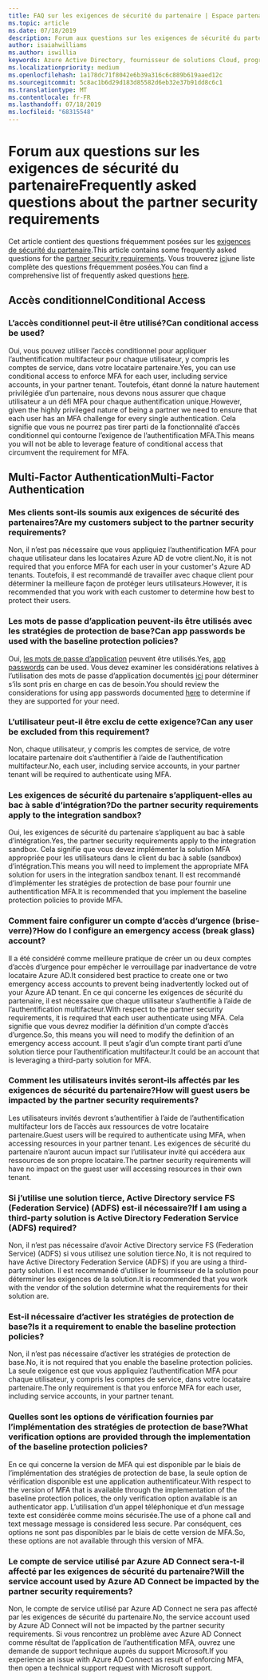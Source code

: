```yaml
---
title: FAQ sur les exigences de sécurité du partenaire | Espace partenaires
ms.topic: article
ms.date: 07/18/2019
description: Forum aux questions sur les exigences de sécurité du partenaire
author: isaiahwilliams
ms.author: iswillia
keywords: Azure Active Directory, fournisseur de solutions Cloud, programme fournisseur de solutions Cloud, CSP, fournisseur du panneau de configuration, CPV, Multi-Factor Authentication, MFA, modèle d’application sécurisée, modèle d’application sécurisée, sécurité
ms.localizationpriority: medium
ms.openlocfilehash: 1a178dc71f8042e6b39a316c6c889b619aaed12c
ms.sourcegitcommit: 5c8ac1b6d29d183d85582d6eb32e37b91dd8c6c1
ms.translationtype: MT
ms.contentlocale: fr-FR
ms.lasthandoff: 07/18/2019
ms.locfileid: "68315548"
---
```

# <a name="frequently-asked-questions-about-the-partner-security-requirements"></a><span data-ttu-id="cd3b9-104">Forum aux questions sur les exigences de sécurité du partenaire</span><span class="sxs-lookup"><span data-stu-id="cd3b9-104">Frequently asked questions about the partner security requirements</span></span>

<span data-ttu-id="cd3b9-105">Cet article contient des questions fréquemment posées sur les [exigences de sécurité du partenaire](partner-security-requirements.md).</span><span class="sxs-lookup"><span data-stu-id="cd3b9-105">This article contains some frequently asked questions for the [partner security requirements](partner-security-requirements.md).</span></span> <span data-ttu-id="cd3b9-106">Vous trouverez [ici](http://assetsprod.microsoft.com/security-requirements-faq.pdf)une liste complète des questions fréquemment posées.</span><span class="sxs-lookup"><span data-stu-id="cd3b9-106">You can find a comprehensive list of frequently asked questions [here](http://assetsprod.microsoft.com/security-requirements-faq.pdf).</span></span>

## <a name="conditional-access"></a><span data-ttu-id="cd3b9-107">Accès conditionnel</span><span class="sxs-lookup"><span data-stu-id="cd3b9-107">Conditional Access</span></span>

### <a name="can-conditional-access-be-used"></a><span data-ttu-id="cd3b9-108">L’accès conditionnel peut-il être utilisé?</span><span class="sxs-lookup"><span data-stu-id="cd3b9-108">Can conditional access be used?</span></span>

<span data-ttu-id="cd3b9-109">Oui, vous pouvez utiliser l’accès conditionnel pour appliquer l’authentification multifacteur pour chaque utilisateur, y compris les comptes de service, dans votre locataire partenaire.</span><span class="sxs-lookup"><span data-stu-id="cd3b9-109">Yes, you can use conditional access to enforce MFA for each user, including service accounts, in your partner tenant.</span></span> <span data-ttu-id="cd3b9-110">Toutefois, étant donné la nature hautement privilégiée d’un partenaire, nous devons nous assurer que chaque utilisateur a un défi MFA pour chaque authentification unique.</span><span class="sxs-lookup"><span data-stu-id="cd3b9-110">However, given the highly privileged nature of being a partner we need to ensure that each user has an MFA challenge for every single authentication.</span></span> <span data-ttu-id="cd3b9-111">Cela signifie que vous ne pourrez pas tirer parti de la fonctionnalité d’accès conditionnel qui contourne l’exigence de l’authentification MFA.</span><span class="sxs-lookup"><span data-stu-id="cd3b9-111">This means you will not be able to leverage feature of conditional access that circumvent the requirement for MFA.</span></span>

## <a name="multi-factor-authentication"></a><span data-ttu-id="cd3b9-112">Multi-Factor Authentication</span><span class="sxs-lookup"><span data-stu-id="cd3b9-112">Multi-Factor Authentication</span></span>

### <a name="are-my-customers-subject-to-the-partner-security-requirements"></a><span data-ttu-id="cd3b9-113">Mes clients sont-ils soumis aux exigences de sécurité des partenaires?</span><span class="sxs-lookup"><span data-stu-id="cd3b9-113">Are my customers subject to the partner security requirements?</span></span>

<span data-ttu-id="cd3b9-114">Non, il n’est pas nécessaire que vous appliquiez l’authentification MFA pour chaque utilisateur dans les locataires Azure AD de votre client.</span><span class="sxs-lookup"><span data-stu-id="cd3b9-114">No, it is not required that you enforce MFA for each user in your customer's Azure AD tenants.</span></span> <span data-ttu-id="cd3b9-115">Toutefois, il est recommandé de travailler avec chaque client pour déterminer la meilleure façon de protéger leurs utilisateurs.</span><span class="sxs-lookup"><span data-stu-id="cd3b9-115">However, it is recommended that you work with each customer to determine how best to protect their users.</span></span>

### <a name="can-app-passwords-be-used-with-the-baseline-protection-policies"></a><span data-ttu-id="cd3b9-116">Les mots de passe d’application peuvent-ils être utilisés avec les stratégies de protection de base?</span><span class="sxs-lookup"><span data-stu-id="cd3b9-116">Can app passwords be used with the baseline protection policies?</span></span>

<span data-ttu-id="cd3b9-117">Oui, [les mots de passe d’application](https://docs.microsoft.com/azure/active-directory/authentication/howto-mfa-mfasettings#app-passwords) peuvent être utilisés.</span><span class="sxs-lookup"><span data-stu-id="cd3b9-117">Yes, [app passwords](https://docs.microsoft.com/azure/active-directory/authentication/howto-mfa-mfasettings#app-passwords) can be used.</span></span> <span data-ttu-id="cd3b9-118">Vous devez examiner les considérations relatives à l’utilisation des mots de passe d’application documentés [ici](https://docs.microsoft.com/azure/active-directory/authentication/howto-mfa-mfasettings#considerations-about-app-passwords) pour déterminer s’ils sont pris en charge en cas de besoin.</span><span class="sxs-lookup"><span data-stu-id="cd3b9-118">You should review the considerations for using app passwords documented [here](https://docs.microsoft.com/azure/active-directory/authentication/howto-mfa-mfasettings#considerations-about-app-passwords) to determine if they are supported for your need.</span></span>

### <a name="can-any-user-be-excluded-from-this-requirement"></a><span data-ttu-id="cd3b9-119">L’utilisateur peut-il être exclu de cette exigence?</span><span class="sxs-lookup"><span data-stu-id="cd3b9-119">Can any user be excluded from this requirement?</span></span> 

<span data-ttu-id="cd3b9-120">Non, chaque utilisateur, y compris les comptes de service, de votre locataire partenaire doit s’authentifier à l’aide de l’authentification multifacteur.</span><span class="sxs-lookup"><span data-stu-id="cd3b9-120">No, each user, including service accounts, in your partner tenant will be required to authenticate using MFA.</span></span>

### <a name="do-the-partner-security-requirements-apply-to-the-integration-sandbox"></a><span data-ttu-id="cd3b9-121">Les exigences de sécurité du partenaire s’appliquent-elles au bac à sable d’intégration?</span><span class="sxs-lookup"><span data-stu-id="cd3b9-121">Do the partner security requirements apply to the integration sandbox?</span></span>

<span data-ttu-id="cd3b9-122">Oui, les exigences de sécurité du partenaire s’appliquent au bac à sable d’intégration.</span><span class="sxs-lookup"><span data-stu-id="cd3b9-122">Yes, the partner security requirements apply to the integration sandbox.</span></span> <span data-ttu-id="cd3b9-123">Cela signifie que vous devez implémenter la solution MFA appropriée pour les utilisateurs dans le client du bac à sable (sandbox) d’intégration.</span><span class="sxs-lookup"><span data-stu-id="cd3b9-123">This means you will need to implement the appropriate MFA solution for users in the integration sandbox tenant.</span></span> <span data-ttu-id="cd3b9-124">Il est recommandé d’implémenter les stratégies de protection de base pour fournir une authentification MFA.</span><span class="sxs-lookup"><span data-stu-id="cd3b9-124">It is recommended that you implement the baseline protection policies to provide MFA.</span></span>

### <a name="how-do-i-configure-an-emergency-access-break-glass-account"></a><span data-ttu-id="cd3b9-125">Comment faire configurer un compte d’accès d’urgence (brise-verre)?</span><span class="sxs-lookup"><span data-stu-id="cd3b9-125">How do I configure an emergency access (break glass) account?</span></span>

<span data-ttu-id="cd3b9-126">Il a été considéré comme meilleure pratique de créer un ou deux comptes d’accès d’urgence pour empêcher le verrouillage par inadvertance de votre locataire Azure AD.</span><span class="sxs-lookup"><span data-stu-id="cd3b9-126">It considered best practice to create one or two emergency access accounts to prevent being inadvertently locked out of your Azure AD tenant.</span></span> <span data-ttu-id="cd3b9-127">En ce qui concerne les exigences de sécurité du partenaire, il est nécessaire que chaque utilisateur s’authentifie à l’aide de l’authentification multifacteur.</span><span class="sxs-lookup"><span data-stu-id="cd3b9-127">With respect to the partner security requirements, it is required that each user authenticate using MFA.</span></span> <span data-ttu-id="cd3b9-128">Cela signifie que vous devrez modifier la définition d’un compte d’accès d’urgence.</span><span class="sxs-lookup"><span data-stu-id="cd3b9-128">So, this means you will need to modify the definition of an emergency access account.</span></span> <span data-ttu-id="cd3b9-129">Il peut s’agir d’un compte tirant parti d’une solution tierce pour l’authentification multifacteur.</span><span class="sxs-lookup"><span data-stu-id="cd3b9-129">It could be an account that is leveraging a third-party solution for MFA.</span></span>

### <a name="how-will-guest-users-be-impacted-by-the-partner-security-requirements"></a><span data-ttu-id="cd3b9-130">Comment les utilisateurs invités seront-ils affectés par les exigences de sécurité du partenaire?</span><span class="sxs-lookup"><span data-stu-id="cd3b9-130">How will guest users be impacted by the partner security requirements?</span></span>

<span data-ttu-id="cd3b9-131">Les utilisateurs invités devront s’authentifier à l’aide de l’authentification multifacteur lors de l’accès aux ressources de votre locataire partenaire.</span><span class="sxs-lookup"><span data-stu-id="cd3b9-131">Guest users will be required to authenticate using MFA, when accessing resources in your partner tenant.</span></span> <span data-ttu-id="cd3b9-132">Les exigences de sécurité du partenaire n’auront aucun impact sur l’utilisateur invité qui accédera aux ressources de son propre locataire.</span><span class="sxs-lookup"><span data-stu-id="cd3b9-132">The partner security requirements will have no impact on the guest user will accessing resources in their own tenant.</span></span>

### <a name="if-i-am-using-a-third-party-solution-is-active-directory-federation-service-adfs-required"></a><span data-ttu-id="cd3b9-133">Si j’utilise une solution tierce, Active Directory service FS (Federation Service) (ADFS) est-il nécessaire?</span><span class="sxs-lookup"><span data-stu-id="cd3b9-133">If I am using a third-party solution is Active Directory Federation Service (ADFS) required?</span></span> 

<span data-ttu-id="cd3b9-134">Non, il n’est pas nécessaire d’avoir Active Directory service FS (Federation Service) (ADFS) si vous utilisez une solution tierce.</span><span class="sxs-lookup"><span data-stu-id="cd3b9-134">No, it is not required to have Active Directory Federation Service (ADFS) if you are using a third-party solution.</span></span> <span data-ttu-id="cd3b9-135">Il est recommandé d’utiliser le fournisseur de la solution pour déterminer les exigences de la solution.</span><span class="sxs-lookup"><span data-stu-id="cd3b9-135">It is recommended that you work with the vendor of the solution determine what the requirements for their solution are.</span></span>

### <a name="is-it-a-requirement-to-enable-the-baseline-protection-policies"></a><span data-ttu-id="cd3b9-136">Est-il nécessaire d’activer les stratégies de protection de base?</span><span class="sxs-lookup"><span data-stu-id="cd3b9-136">Is it a requirement to enable the baseline protection policies?</span></span>

<span data-ttu-id="cd3b9-137">Non, il n’est pas nécessaire d’activer les stratégies de protection de base.</span><span class="sxs-lookup"><span data-stu-id="cd3b9-137">No, it is not required that you enable the baseline protection policies.</span></span> <span data-ttu-id="cd3b9-138">La seule exigence est que vous appliquiez l’authentification MFA pour chaque utilisateur, y compris les comptes de service, dans votre locataire partenaire.</span><span class="sxs-lookup"><span data-stu-id="cd3b9-138">The only requirement is that you enforce MFA for each user, including service accounts, in your partner tenant.</span></span>

### <a name="what-verification-options-are-provided-through-the-implementation-of-the-baseline-protection-policies"></a><span data-ttu-id="cd3b9-139">Quelles sont les options de vérification fournies par l’implémentation des stratégies de protection de base?</span><span class="sxs-lookup"><span data-stu-id="cd3b9-139">What verification options are provided through the implementation of the baseline protection policies?</span></span> 

<span data-ttu-id="cd3b9-140">En ce qui concerne la version de MFA qui est disponible par le biais de l’implémentation des stratégies de protection de base, la seule option de vérification disponible est une application authentificateur.</span><span class="sxs-lookup"><span data-stu-id="cd3b9-140">With respect to the version of MFA that is available through the implementation of the baseline protection polices, the only verification option available is an authenticator app.</span></span> <span data-ttu-id="cd3b9-141">L’utilisation d’un appel téléphonique et d’un message texte est considérée comme moins sécurisée.</span><span class="sxs-lookup"><span data-stu-id="cd3b9-141">The use of a phone call and text message message is considered less secure.</span></span> <span data-ttu-id="cd3b9-142">Par conséquent, ces options ne sont pas disponibles par le biais de cette version de MFA.</span><span class="sxs-lookup"><span data-stu-id="cd3b9-142">So, these options are not available through this version of MFA.</span></span>

### <a name="will-the-service-account-used-by-azure-ad-connect-be-impacted-by-the-partner-security-requirements"></a><span data-ttu-id="cd3b9-143">Le compte de service utilisé par Azure AD Connect sera-t-il affecté par les exigences de sécurité du partenaire?</span><span class="sxs-lookup"><span data-stu-id="cd3b9-143">Will the service account used by Azure AD Connect be impacted by the partner security requirements?</span></span>

<span data-ttu-id="cd3b9-144">Non, le compte de service utilisé par Azure AD Connect ne sera pas affecté par les exigences de sécurité du partenaire.</span><span class="sxs-lookup"><span data-stu-id="cd3b9-144">No, the service account used by Azure AD Connect will not be impacted by the partner security requirements.</span></span> <span data-ttu-id="cd3b9-145">Si vous rencontrez un problème avec Azure AD Connect comme résultat de l’application de l’authentification MFA, ouvrez une demande de support technique auprès du support Microsoft.</span><span class="sxs-lookup"><span data-stu-id="cd3b9-145">If you experience an issue with Azure AD Connect as result of enforcing MFA, then open a technical support request with Microsoft support.</span></span>
